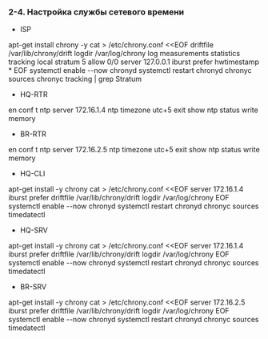 ### 2-4. Настройка службы сетевого времени

- ISP

apt-get install chrony -y
cat > /etc/chrony.conf <<EOF
driftfile /var/lib/chrony/drift
logdir /var/log/chrony
log measurements statistics tracking
local stratum 5
allow 0/0
server 127.0.0.1 iburst prefer
hwtimestamp *
EOF
systemctl enable --now chronyd
systemctl restart chronyd
chronyc sources
chronyc tracking | grep Stratum

- HQ-RTR
  
en
conf t
ntp server 172.16.1.4
ntp timezone utc+5
exit
show ntp status
write memory

- BR-RTR
  
en
conf t
ntp server 172.16.2.5
ntp timezone utc+5
exit
show ntp status
write memory

- HQ-CLI
  
apt-get install -y chrony
cat > /etc/chrony.conf <<EOF
server 172.16.1.4 iburst prefer
driftfile /var/lib/chrony/drift
logdir /var/log/chrony
EOF
systemctl enable --now chronyd
systemctl restart chronyd
chronyc sources
timedatectl

- HQ-SRV
  
apt-get install -y chrony
cat > /etc/chrony.conf <<EOF
server 172.16.1.4 iburst prefer
driftfile /var/lib/chrony/drift
logdir /var/log/chrony
EOF
systemctl enable --now chronyd
systemctl restart chronyd
chronyc sources
timedatectl

- BR-SRV
  
apt-get install -y chrony
cat > /etc/chrony.conf <<EOF
server 172.16.2.5 iburst prefer
driftfile /var/lib/chrony/drift
logdir /var/log/chrony
EOF
systemctl enable --now chronyd
systemctl restart chronyd
chronyc sources
timedatectl
